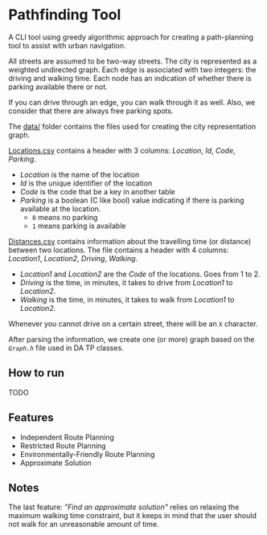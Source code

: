 # Pathfinding Tool
A CLI tool using greedy algorithmic approach for creating a path-planning tool to assist with urban navigation.

All streets are assumed to be two-way streets. The city is represented as a weighted undirected graph. Each edge is associated with two integers: the driving and walking time. Each node has an indication of whether there is parking available there or not.

If you can drive through an edge, you can walk through it as well. Also, we consider that there are always free parking spots.

The [data/](code/data/) folder contains the files used for creating the city representation graph.

[Locations.csv](code/data/Locations.csv) contains a header with 3 columns: *Location*, *Id*, *Code*, *Parking*.
- *Location* is the name of the location
- *Id* is the unique identifier of the location
- *Code* is the code that be a key in another table
- *Parking* is a boolean (C like bool) value indicating if there is parking available at the location.
    - `0` means no parking
    - `1` means parking is available 

[Distances.csv](code/data/Distances.csv) contains information about the travelling time (or distance) between two locations. The file contains a header with 4 columns: *Location1*, *Location2*, *Driving*, *Walking*.
- *Location1* and *Location2* are the *Code* of the locations. Goes from 1 to 2.
- *Driving* is the time, in minutes, it takes to drive from *Location1* to *Location2*.
- *Walking* is the time, in minutes, it takes to walk from *Location1* to *Location2*.

Whenever you cannot drive on a certain street, there will be an `X` character.

After parsing the information, we create one (or more) graph based on the  *`Graph.h`* file used in DA TP classes.

## How to run
TODO

## Features
- Independent Route Planning
- Restricted Route Planning
- Environmentally-Friendly Route Planning
- Approximate Solution

## Notes
The last feature: *"Find an approximate solution"* relies on relaxing the maximum walking time constraint, but it keeps in mind that the user should not walk for an unreasonable amount of time.
